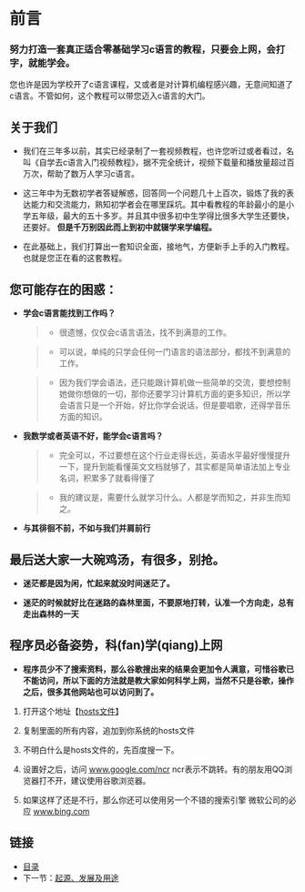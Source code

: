 # 前言

### 努力打造一套真正适合零基础学习c语言的教程，只要会上网，会打字，就能学会。

您也许是因为学校开了c语言课程，又或者是对计算机编程感兴趣，无意间知道了c语言。不管如何，这个教程可以带您迈入c语言的大门。


## 关于我们

* 我们在三年多以前，其实已经录制了一套视频教程，也许您听过或者看过，名叫《自学去c语言入门视频教程》，据不完全统计，视频下载量和播放量超过百万次，帮助了数万人学习c语言。

* 这三年中为无数初学者答疑解惑，回答同一个问题几十上百次，锻炼了我的表达能力和交流能力，熟知初学者会在哪里踩坑。其中看教程的年龄最小的是小学五年级，最大的五十多岁。并且其中很多初中生学得比很多大学生还要快，还要好。 **但是千万别因此而上到初中就辍学来学编程。**

* 在此基础上，我们打算出一套知识全面，接地气，方便新手上手的入门教程。也就是您正在看的这套教程。


## 您可能存在的困惑：

* **学会c语言能找到工作吗？**

    > * 很遗憾，仅仅会c语言语法，找不到满意的工作。
     
    > * 可以说，单纯的只学会任何一门语言的语法部分，都找不到满意的工作。
     
    > * 因为我们学会语法，还只能跟计算机做一些简单的交流，要想控制她做你想做的一切，那你还要学习计算机方面的更多知识，所以学会语言只是一个开始，好比你学会说话，但是要唱歌，还得学音乐方面的知识。

* **我数学或者英语不好，能学会c语言吗？**

    > * 完全可以，不过要想在这个行业走得长远，英语水平最好慢慢提升一下，提升到能看懂英文文档就够了，其实都是简单语法加上专业名词，积累多了就看得懂了
     
    > * 我的建议是，需要什么就学习什么。人都是学而知之，并非生而知之。

* **与其徘徊不前，不如与我们并肩前行**

## 最后送大家一大碗鸡汤，有很多，别抢。

* **迷茫都是因为闲，忙起来就没时间迷茫了。**

* **迷茫的时候就好比在迷路的森林里面，不要原地打转，认准一个方向走，总有走出森林的一天**

## 程序员必备姿势，科(fan)学(qiang)上网

* **程序员少不了搜索资料，那么谷歌搜出来的结果会更加令人满意，可惜谷歌已不能访问，所以下面的方法就是教大家如何科学上网，当然不只是谷歌，操作之后，很多其他网站也可以访问到了。**

1. 打开这个地址【[hosts文件](https://raw.githubusercontent.com/noxue/Hosts/master/hosts)】

2. 复制里面的所有内容，追加到你系统的hosts文件

3. 不明白什么是hosts文件的，先百度搜一下。

4. 设置好之后，访问 www.google.com/ncr  ncr表示不跳转。有的朋友用QQ浏览器打不开，建议使用谷歌浏览器。

5. 如果这样了还是不行，那么你还可以使用另一个不错的搜索引擎 微软公司的必应 www.bing.com

## 链接

- [目录](summary.md)
- 下一节：[起源、发展及用途](01.1.md)